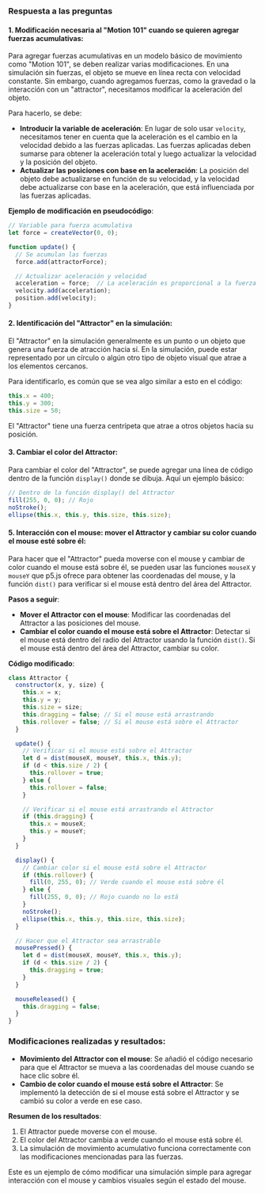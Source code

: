 ### Respuesta a las preguntas

#### 1. **Modificación necesaria al "Motion 101" cuando se quieren agregar fuerzas acumulativas**:
Para agregar fuerzas acumulativas en un modelo básico de movimiento como "Motion 101", se deben realizar varias modificaciones. En una simulación sin fuerzas, el objeto se mueve en línea recta con velocidad constante. Sin embargo, cuando agregamos fuerzas, como la gravedad o la interacción con un "attractor", necesitamos modificar la aceleración del objeto.

Para hacerlo, se debe:
- **Introducir la variable de aceleración**: En lugar de solo usar `velocity`, necesitamos tener en cuenta que la aceleración es el cambio en la velocidad debido a las fuerzas aplicadas. Las fuerzas aplicadas deben sumarse para obtener la aceleración total y luego actualizar la velocidad y la posición del objeto.
- **Actualizar las posiciones con base en la aceleración**: La posición del objeto debe actualizarse en función de su velocidad, y la velocidad debe actualizarse con base en la aceleración, que está influenciada por las fuerzas aplicadas.
  
**Ejemplo de modificación en pseudocódigo**:
```javascript
// Variable para fuerza acumulativa
let force = createVector(0, 0);

function update() {
  // Se acumulan las fuerzas
  force.add(attractorForce);

  // Actualizar aceleración y velocidad
  acceleration = force;  // La aceleración es proporcional a la fuerza
  velocity.add(acceleration);
  position.add(velocity);
}
```

#### 2. **Identificación del "Attractor" en la simulación**:
El "Attractor" en la simulación generalmente es un punto o un objeto que genera una fuerza de atracción hacia sí. En la simulación, puede estar representado por un círculo o algún otro tipo de objeto visual que atrae a los elementos cercanos.

Para identificarlo, es común que se vea algo similar a esto en el código:
```javascript
this.x = 400;
this.y = 300;
this.size = 50;
```
El "Attractor" tiene una fuerza centrípeta que atrae a otros objetos hacia su posición.

#### 3. **Cambiar el color del Attractor**:
Para cambiar el color del "Attractor", se puede agregar una línea de código dentro de la función `display()` donde se dibuja. Aquí un ejemplo básico:

```javascript
// Dentro de la función display() del Attractor
fill(255, 0, 0); // Rojo
noStroke();
ellipse(this.x, this.y, this.size, this.size);
```

#### 5. **Interacción con el mouse: mover el Attractor y cambiar su color cuando el mouse esté sobre él**:
Para hacer que el "Attractor" pueda moverse con el mouse y cambiar de color cuando el mouse está sobre él, se pueden usar las funciones `mouseX` y `mouseY` que p5.js ofrece para obtener las coordenadas del mouse, y la función `dist()` para verificar si el mouse está dentro del área del Attractor.

**Pasos a seguir**:

- **Mover el Attractor con el mouse**: Modificar las coordenadas del Attractor a las posiciones del mouse.
- **Cambiar el color cuando el mouse está sobre el Attractor**: Detectar si el mouse está dentro del radio del Attractor usando la función `dist()`. Si el mouse está dentro del área del Attractor, cambiar su color.

**Código modificado**:

```javascript
class Attractor {
  constructor(x, y, size) {
    this.x = x;
    this.y = y;
    this.size = size;
    this.dragging = false; // Si el mouse está arrastrando
    this.rollover = false; // Si el mouse está sobre el Attractor
  }

  update() {
    // Verificar si el mouse está sobre el Attractor
    let d = dist(mouseX, mouseY, this.x, this.y);
    if (d < this.size / 2) {
      this.rollover = true;
    } else {
      this.rollover = false;
    }

    // Verificar si el mouse está arrastrando el Attractor
    if (this.dragging) {
      this.x = mouseX;
      this.y = mouseY;
    }
  }

  display() {
    // Cambiar color si el mouse está sobre el Attractor
    if (this.rollover) {
      fill(0, 255, 0); // Verde cuando el mouse está sobre él
    } else {
      fill(255, 0, 0); // Rojo cuando no lo está
    }
    noStroke();
    ellipse(this.x, this.y, this.size, this.size);
  }

  // Hacer que el Attractor sea arrastrable
  mousePressed() {
    let d = dist(mouseX, mouseY, this.x, this.y);
    if (d < this.size / 2) {
      this.dragging = true;
    }
  }

  mouseReleased() {
    this.dragging = false;
  }
}
```

### Modificaciones realizadas y resultados:

- **Movimiento del Attractor con el mouse**: Se añadió el código necesario para que el Attractor se mueva a las coordenadas del mouse cuando se hace clic sobre él.
- **Cambio de color cuando el mouse está sobre el Attractor**: Se implementó la detección de si el mouse está sobre el Attractor y se cambió su color a verde en ese caso.
  
**Resumen de los resultados**:
1. El Attractor puede moverse con el mouse.
2. El color del Attractor cambia a verde cuando el mouse está sobre él.
3. La simulación de movimiento acumulativo funciona correctamente con las modificaciones mencionadas para las fuerzas.

Este es un ejemplo de cómo modificar una simulación simple para agregar interacción con el mouse y cambios visuales según el estado del mouse.

